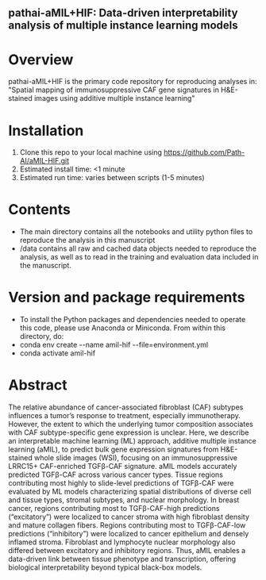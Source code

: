 ## pathai-aMIL+HIF: Data-driven interpretability analysis of multiple instance learning models

# Overview
pathai-aMIL+HIF is the primary code repository for reproducing analyses in: "Spatial mapping of immunosuppressive CAF gene signatures in H&E-stained images using additive multiple instance learning"

# Installation
1. Clone this repo to your local machine using https://github.com/Path-AI/aMIL-HIF.git
2. Estimated install time: <1 minute
3. Estimated run time: varies between scripts (1-5 minutes)
# Contents
* The main directory contains all the notebooks and utility python files to reproduce the analysis in this manuscript
* /data contains all raw and cached data objects needed to reproduce the analysis, as well as to read in the training and evaluation data included in the manuscript.
# Version and package requirements
* To install the Python packages and dependencies needed to operate this code, please use Anaconda or Miniconda. From within this directory, do:
* conda env create --name amil-hif --file=environment.yml
* conda activate amil-hif

# Abstract
The relative abundance of cancer-associated fibroblast (CAF) subtypes influences a tumor’s response to treatment, especially immunotherapy. However, the extent to which the underlying tumor composition associates with CAF subtype-specific gene expression is unclear. Here, we describe an interpretable machine learning (ML) approach, additive multiple instance learning (aMIL), to predict bulk gene expression signatures from H&E-stained whole slide images (WSI), focusing on an immunosuppressive LRRC15+ CAF-enriched TGFβ-CAF signature. aMIL models accurately predicted TGFβ-CAF across various cancer types. Tissue regions contributing most highly to slide-level predictions of TGFβ-CAF were evaluated by ML models characterizing spatial distributions of diverse cell and tissue types, stromal subtypes, and nuclear morphology. In breast cancer, regions contributing most to TGFβ-CAF-high predictions (“excitatory”) were localized to cancer stroma with high fibroblast density and mature collagen fibers. Regions contributing most to TGFβ-CAF-low predictions (“inhibitory”) were localized to cancer epithelium and densely inflamed stroma. Fibroblast and lymphocyte nuclear morphology also differed between excitatory and inhibitory regions. Thus, aMIL enables a data-driven link between tissue phenotype and transcription, offering biological interpretability beyond typical black-box models.


